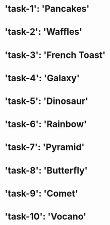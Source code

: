 # 'task-1': 'Pancakes'
# 'task-2': 'Waffles'
# 'task-3': 'French Toast'
# 'task-4': 'Galaxy'
# 'task-5': 'Dinosaur'
# 'task-6': 'Rainbow'
# 'task-7': 'Pyramid'
# 'task-8': 'Butterfly'
# 'task-9': 'Comet'
# 'task-10': 'Vocano'
